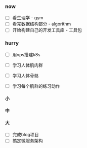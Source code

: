 ### now
- [ ] 看生理学                 - gym
- [ ] 看完数据结构部分           - algorithm
- [ ] 开始构建自己的开发工具库    - 工具包

### hurry
- [ ] 用vps搭建k8s

- [ ] 学习人体肌肉群
- [ ] 学习人体骨骼
- [ ] 学习每个肌群的练习动作

#### 小

#### 中

#### 大
- [ ] 完成blog项目
- [ ] 搞定微服务架构
